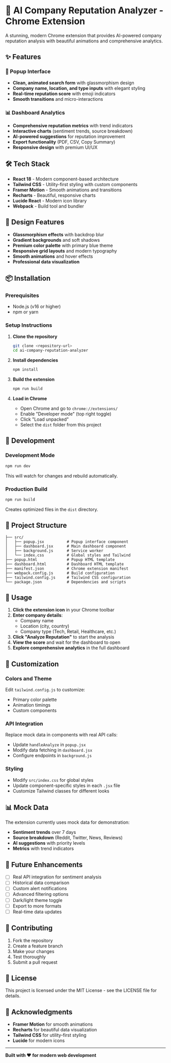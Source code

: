 # 🚀 AI Company Reputation Analyzer - Chrome Extension

A stunning, modern Chrome extension that provides AI-powered company reputation analysis with beautiful animations and comprehensive analytics.

## ✨ Features

### 🎯 Popup Interface
- **Clean, animated search form** with glassmorphism design
- **Company name, location, and type inputs** with elegant styling
- **Real-time reputation score** with emoji indicators
- **Smooth transitions** and micro-interactions

### 📊 Dashboard Analytics
- **Comprehensive reputation metrics** with trend indicators
- **Interactive charts** (sentiment trends, source breakdown)
- **AI-powered suggestions** for reputation improvement
- **Export functionality** (PDF, CSV, Copy Summary)
- **Responsive design** with premium UI/UX

## 🛠 Tech Stack

- **React 18** - Modern component-based architecture
- **Tailwind CSS** - Utility-first styling with custom components
- **Framer Motion** - Smooth animations and transitions
- **Recharts** - Beautiful, responsive charts
- **Lucide React** - Modern icon library
- **Webpack** - Build tool and bundler

## 🎨 Design Features

- **Glassmorphism effects** with backdrop blur
- **Gradient backgrounds** and soft shadows
- **Premium color palette** with primary blue theme
- **Responsive grid layouts** and modern typography
- **Smooth animations** and hover effects
- **Professional data visualization**

## 📦 Installation

### Prerequisites
- Node.js (v16 or higher)
- npm or yarn

### Setup Instructions

1. **Clone the repository**
   ```bash
   git clone <repository-url>
   cd ai-company-reputation-analyzer
   ```

2. **Install dependencies**
   ```bash
   npm install
   ```

3. **Build the extension**
   ```bash
   npm run build
   ```

4. **Load in Chrome**
   - Open Chrome and go to `chrome://extensions/`
   - Enable "Developer mode" (top right toggle)
   - Click "Load unpacked"
   - Select the `dist` folder from this project

## 🚀 Development

### Development Mode
```bash
npm run dev
```
This will watch for changes and rebuild automatically.

### Production Build
```bash
npm run build
```
Creates optimized files in the `dist` directory.

## 📁 Project Structure

```
├── src/
│   ├── popup.jsx          # Popup interface component
│   ├── dashboard.jsx      # Main dashboard component
│   ├── background.js      # Service worker
│   └── index.css          # Global styles and Tailwind
├── popup.html             # Popup HTML template
├── dashboard.html         # Dashboard HTML template
├── manifest.json          # Chrome extension manifest
├── webpack.config.js      # Build configuration
├── tailwind.config.js     # Tailwind CSS configuration
└── package.json           # Dependencies and scripts
```

## 🎯 Usage

1. **Click the extension icon** in your Chrome toolbar
2. **Enter company details**:
   - Company name
   - Location (city, country)
   - Company type (Tech, Retail, Healthcare, etc.)
3. **Click "Analyze Reputation"** to start the analysis
4. **View the score** and wait for the dashboard to open
5. **Explore comprehensive analytics** in the full dashboard

## 🔧 Customization

### Colors and Theme
Edit `tailwind.config.js` to customize:
- Primary color palette
- Animation timings
- Custom components

### API Integration
Replace mock data in components with real API calls:
- Update `handleAnalyze` in `popup.jsx`
- Modify data fetching in `dashboard.jsx`
- Configure endpoints in `background.js`

### Styling
- Modify `src/index.css` for global styles
- Update component-specific styles in each `.jsx` file
- Customize Tailwind classes for different looks

## 📊 Mock Data

The extension currently uses mock data for demonstration:
- **Sentiment trends** over 7 days
- **Source breakdown** (Reddit, Twitter, News, Reviews)
- **AI suggestions** with priority levels
- **Metrics** with trend indicators

## 🔮 Future Enhancements

- [ ] Real API integration for sentiment analysis
- [ ] Historical data comparison
- [ ] Custom alert notifications
- [ ] Advanced filtering options
- [ ] Dark/light theme toggle
- [ ] Export to more formats
- [ ] Real-time data updates

## 🤝 Contributing

1. Fork the repository
2. Create a feature branch
3. Make your changes
4. Test thoroughly
5. Submit a pull request

## 📄 License

This project is licensed under the MIT License - see the LICENSE file for details.

## 🙏 Acknowledgments

- **Framer Motion** for smooth animations
- **Recharts** for beautiful data visualization
- **Tailwind CSS** for utility-first styling
- **Lucide** for modern icons

---

**Built with ❤️ for modern web development** 